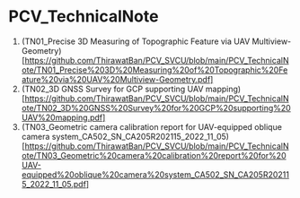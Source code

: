 # PCV_TechnicalNote
1. (TN01_Precise 3D Measuring of Topographic Feature via UAV Multiview-Geometry)[https://github.com/ThirawatBan/PCV_SVCU/blob/main/PCV_TechnicalNote/TN01_Precise%203D%20Measuring%20of%20Topographic%20Feature%20via%20UAV%20Multiview-Geometry.pdf]
2. (TN02_3D GNSS Survey for GCP supporting UAV mapping)[https://github.com/ThirawatBan/PCV_SVCU/blob/main/PCV_TechnicalNote/TN02_3D%20GNSS%20Survey%20for%20GCP%20supporting%20UAV%20mapping.pdf]
3. (TN03_Geometric camera calibration report for UAV-equipped oblique camera system_CA502_SN_CA205R202115_2022_11_05)[https://github.com/ThirawatBan/PCV_SVCU/blob/main/PCV_TechnicalNote/TN03_Geometric%20camera%20calibration%20report%20for%20UAV-equipped%20oblique%20camera%20system_CA502_SN_CA205R202115_2022_11_05.pdf]
